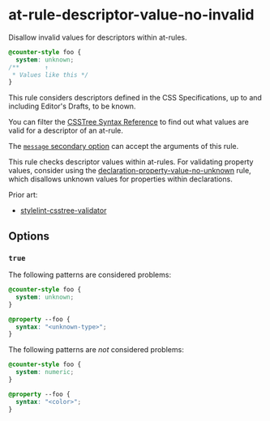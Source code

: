 # at-rule-descriptor-value-no-invalid

Disallow invalid values for descriptors within at-rules.

<!-- prettier-ignore -->
```css
@counter-style foo {
  system: unknown;
/**       ↑
 * Values like this */
}
```

This rule considers descriptors defined in the CSS Specifications, up to and including Editor's Drafts, to be known.

You can filter the [CSSTree Syntax Reference](https://csstree.github.io/docs/syntax/) to find out what values are valid for a descriptor of an at-rule.

The [`message` secondary option](../../../docs/user-guide/configure.md#message) can accept the arguments of this rule.

This rule checks descriptor values within at-rules. For validating property values, consider using the [declaration-property-value-no-unknown](../declaration-property-value-no-unknown/README.md) rule, which disallows unknown values for properties within declarations.

Prior art:

- [stylelint-csstree-validator](https://www.npmjs.com/package/stylelint-csstree-validator)

## Options

### `true`

The following patterns are considered problems:

<!-- prettier-ignore -->
```css
@counter-style foo {
  system: unknown;
}
```

<!-- prettier-ignore -->
```css
@property --foo {
  syntax: "<unknown-type>";
}
```

The following patterns are _not_ considered problems:

<!-- prettier-ignore -->
```css
@counter-style foo {
  system: numeric;
}
```

<!-- prettier-ignore -->
```css
@property --foo {
  syntax: "<color>";
}
```
